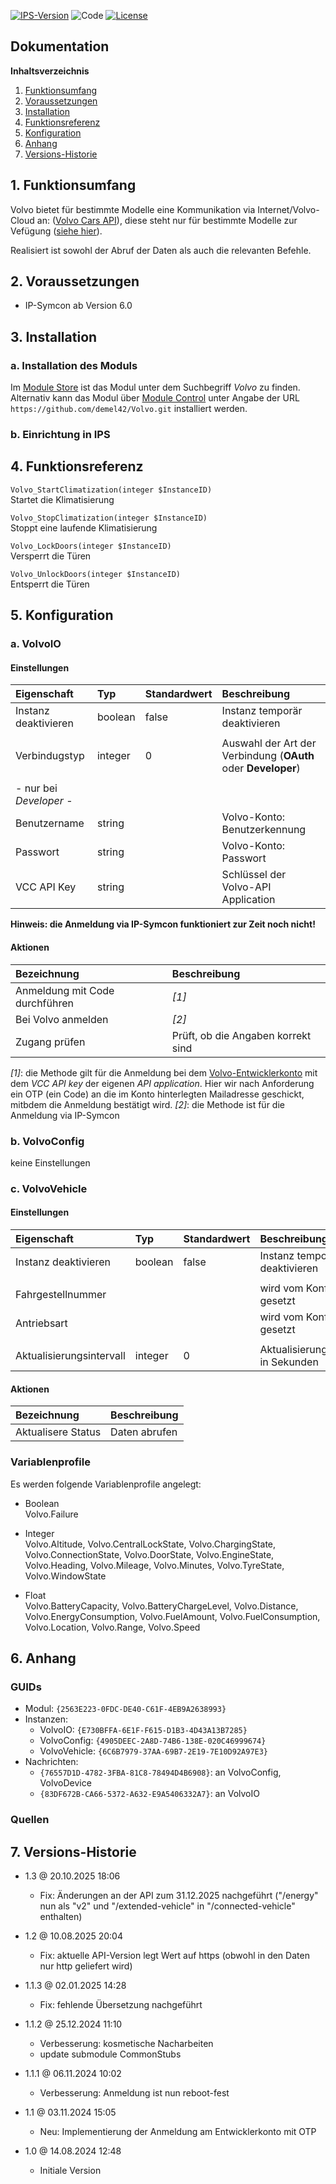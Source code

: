 [![IPS-Version](https://img.shields.io/badge/Symcon_Version-6.0+-red.svg)](https://www.symcon.de/service/dokumentation/entwicklerbereich/sdk-tools/sdk-php/)
![Code](https://img.shields.io/badge/Code-PHP-blue.svg)
[![License](https://img.shields.io/badge/License-CC%20BY--NC--SA%204.0-green.svg)](https://creativecommons.org/licenses/by-nc-sa/4.0/)

## Dokumentation

**Inhaltsverzeichnis**

1. [Funktionsumfang](#1-funktionsumfang)
2. [Voraussetzungen](#2-voraussetzungen)
3. [Installation](#3-installation)
4. [Funktionsreferenz](#4-funktionsreferenz)
5. [Konfiguration](#5-konfiguration)
6. [Anhang](#6-anhang)
7. [Versions-Historie](#7-versions-historie)

## 1. Funktionsumfang

Volvo bietet für bestimmte Modelle eine Kommunikation via Internet/Volvo-Cloud an: ([Volvo Cars API](https://developer.volvocars.com)), diese steht nur für bestimmte Modelle zur Vefügung ([siehe hier](https://developer.volvocars.com/apis/connected-vehicle/v2/overview/#availability)).

Realisiert ist sowohl der Abruf der Daten als auch die relevanten Befehle.

## 2. Voraussetzungen

- IP-Symcon ab Version 6.0

## 3. Installation

### a. Installation des Moduls

Im [Module Store](https://www.symcon.de/service/dokumentation/komponenten/verwaltungskonsole/module-store/) ist das Modul unter dem Suchbegriff *Volvo* zu finden.<br>
Alternativ kann das Modul über [Module Control](https://www.symcon.de/service/dokumentation/modulreferenz/module-control/) unter Angabe der URL `https://github.com/demel42/Volvo.git` installiert werden.

### b. Einrichtung in IPS

## 4. Funktionsreferenz

`Volvo_StartClimatization(integer $InstanceID)`<br>
Startet die Klimatisierung

`Volvo_StopClimatization(integer $InstanceID)`<br>
Stoppt eine laufende Klimatisierung

`Volvo_LockDoors(integer $InstanceID)`<br>
Versperrt die Türen

`Volvo_UnlockDoors(integer $InstanceID)`<br>
Entsperrt die Türen

## 5. Konfiguration

### a. VolvoIO

#### Einstellungen

| Eigenschaft             | Typ     | Standardwert | Beschreibung |
| :---------------------- | :------ | :----------- | :----------- |
| Instanz deaktivieren    | boolean | false        | Instanz temporär deaktivieren |
|                         |         |              | |
| Verbindugstyp           | integer | 0            | Auswahl der Art der Verbindung (**OAuth** oder **Developer**) |
|                         |         |              | |
| - nur bei _Developer_ - |         |              | |
| Benutzername            | string  |              | Volvo-Konto: Benutzerkennung |
| Passwort                | string  |              | Volvo-Konto: Passwort |
| VCC API Key             | string  |              | Schlüssel der Volvo-API Application |

**Hinweis: die Anmeldung via IP-Symcon funktioniert zur Zeit noch nicht!**

#### Aktionen

| Bezeichnung   | Beschreibung |
| :------------ | :----------- |
| Anmeldung mit Code durchführen | _[1]_ |
| Bei Volvo anmelden | _[2]_ |
| Zugang prüfen | Prüft, ob die Angaben korrekt sind |

_[1]_: die Methode gilt für die Anmeldung bei dem [Volvo-Entwicklerkonto](https://developer.volvocars.com) mit dem *VCC API key* der eigenen *API application*. Hier wir nach Anforderung ein OTP (ein Code) an die im Konto hinterlegten Mailadresse geschickt, mitbdem die Anmeldung bestätigt wird.
_[2]_: die Methode ist für die Anmeldung via IP-Symcon

### b. VolvoConfig

keine Einstellungen

### c. VolvoVehicle

#### Einstellungen

| Eigenschaft               | Typ     | Standardwert | Beschreibung |
| :------------------------ | :------ | :----------- | :----------- |
| Instanz deaktivieren      | boolean | false        | Instanz temporär deaktivieren |
|                           |         |              | |
| Fahrgestellnummer         |         |              | wird vom Konfigurator gesetzt |
| Antriebsart               |         |              | wird vom Konfigurator gesetzt |
|                           |         |              | |
| Aktualisierungsintervall  | integer | 0            | Aktualisierungsintervall in Sekunden |

#### Aktionen

| Bezeichnung                | Beschreibung |
| :------------------------- | :----------- |
| Aktualisere Status         | Daten abrufen |

### Variablenprofile

Es werden folgende Variablenprofile angelegt:
* Boolean<br>
Volvo.Failure

* Integer<br>
Volvo.Altitude,
Volvo.CentralLockState,
Volvo.ChargingState,
Volvo.ConnectionState,
Volvo.DoorState,
Volvo.EngineState,
Volvo.Heading,
Volvo.Mileage,
Volvo.Minutes,
Volvo.TyreState,
Volvo.WindowState

* Float<br>
Volvo.BatteryCapacity,
Volvo.BatteryChargeLevel,
Volvo.Distance,
Volvo.EnergyConsumption,
Volvo.FuelAmount,
Volvo.FuelConsumption,
Volvo.Location,
Volvo.Range,
Volvo.Speed

## 6. Anhang

### GUIDs
- Modul: `{2563E223-0FDC-DE40-C61F-4EB9A2638993}`
- Instanzen:
  - VolvoIO: `{E730BFFA-6E1F-F615-D1B3-4D43A13B7285}`
  - VolvoConfig: `{4905DEEC-2A8D-74B6-138E-020C46999674}`
  - VolvoVehicle: `{6C6B7979-37AA-69B7-2E19-7E10D92A97E3}`
- Nachrichten:
    - `{76557D1D-4782-3FBA-81C8-78494D4B6908}`: an VolvoConfig, VolvoDevice
    - `{83DF672B-CA66-5372-A632-E9A5406332A7}`: an VolvoIO

### Quellen

## 7. Versions-Historie

- 1.3 @ 20.10.2025 18:06
  - Fix: Änderungen an der API zum 31.12.2025 nachgeführt ("/energy" nun als "v2" und "/extended-vehicle" in "/connected-vehicle" enthalten)

- 1.2 @ 10.08.2025 20:04
  - Fix: aktuelle API-Version legt Wert auf https (obwohl in den Daten nur http geliefert wird)

- 1.1.3 @ 02.01.2025 14:28
  - Fix: fehlende Übersetzung nachgeführt

- 1.1.2 @ 25.12.2024 11:10
  - Verbesserung: kosmetische Nacharbeiten
  - update submodule CommonStubs

- 1.1.1 @ 06.11.2024 10:02
  - Verbesserung: Anmeldung ist nun reboot-fest

- 1.1 @ 03.11.2024 15:05
  - Neu: Implementierung der Anmeldung am Entwicklerkonto mit OTP

- 1.0 @ 14.08.2024 12:48
  - Initiale Version

